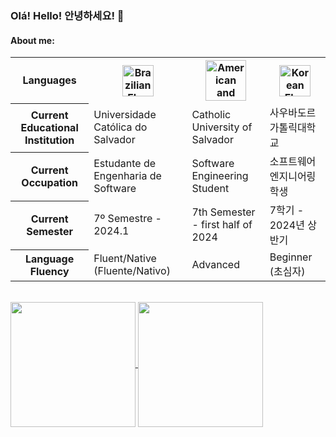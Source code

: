 ### Olá! Hello! 안녕하세요! 👋

#### About me:
<table>
  <tr>
    <th>Languages</th>
    <th><img src="https://s1.static.brasilescola.uol.com.br/be/conteudo/images/2-bandeira-do-brasil.jpg" alt="Brazilian Flag" width="50"/></th>
    <th><img src="https://upload.wikimedia.org/wikipedia/commons/thumb/0/0b/English_language.svg/640px-English_language.svg.png" alt="American and English Flag" width="65"/></th>
    <th><img src="https://upload.wikimedia.org/wikipedia/commons/thumb/0/09/Flag_of_South_Korea.svg/800px-Flag_of_South_Korea.svg.png" alt="Korean Flag" width="50"/</th>
  </tr>
  <tr>
    <th>Current Educational Institution</th>
    <td>Universidade Católica do Salvador</td>
    <td>Catholic University of Salvador</td>
    <td>사우바도르가톨릭대학교</td>
  </tr>
  <tr>
    <th>Current Occupation</th>
    <td>Estudante de Engenharia de Software</td>
    <td>Software Engineering Student</td>
    <td>소프트웨어 엔지니어링 학생</td>
  </tr>
  <tr>
    <th>Current Semester</th>
    <td>7º Semestre - 2024.1</td>
    <td>7th Semester - first half of 2024</td>
    <td>7학기 - 2024년 상반기</td>
  </tr>
  <tr>
    <th>Language Fluency</th>
    <td>Fluent/Native (Fluente/Nativo)</td>
    <td>Advanced</td>
    <td>Beginner (초심자)</td>
  </tr>
</table>
<br>
<a href="https://github.com/lucasfariassa/github-readme-stats">
  <img height=200 align="center" src="https://github-readme-stats.vercel.app/api?username=lucasfariassa&show_icons=true&theme=slateorange&hide_border=true" />
</a>
<a href="https://github.com/lucasfariassa/convoychat">
  <img height=200 align="center" src="https://github-readme-stats.vercel.app/api/top-langs?username=lucasfariassa&layout=compact&langs_count=8&card_width=250&theme=slateorange&hide_border=true" />
</a>
